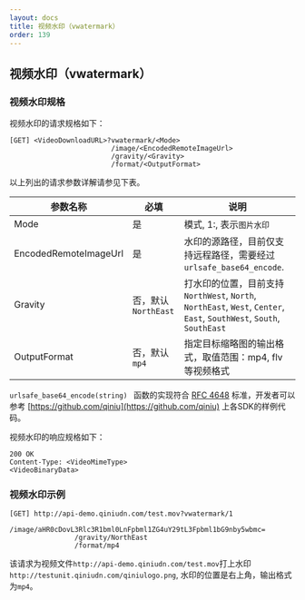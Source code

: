 ```yaml
---
layout: docs
title: 视频水印（vwatermark）
order: 139
---
```

<a name="vwatermark"></a>
## 视频水印（vwatermark）

<a name="vwatermark-spec"></a>
### 视频水印规格

视频水印的请求规格如下：

```
[GET] <VideoDownloadURL>?vwatermark/<Mode>  
                         /image/<EncodedRemoteImageUrl>  
                         /gravity/<Gravity>  
                         /format/<OutputFormat>  
```

以上列出的请求参数详解请参见下表。

参数名称    | 必填| 说明
------------|-------|------------------------------------------------------------
Mode| 是|模式, 1:, 表示`图片水印`  
EncodedRemoteImageUrl   |是| 水印的源路径，目前仅支持远程路径，需要经过 `urlsafe_base64_encode`.  
Gravity |否，默认`NorthEast`| 打水印的位置，目前支持 `NorthWest`, `North`, `NorthEast`, `West`, `Center`, `East`, `SouthWest`,   `South`, `SouthEast`
OutputFormat  | 否，默认`mp4`|指定目标缩略图的输出格式，取值范围：mp4, flv 等视频格式

`urlsafe_base64_encode(string) ` 函数的实现符合 [RFC 4648](http://www.ietf.org/rfc/rfc4648.txt) 标准，开发者可以参考 [https://github.com/qiniu](https://github.com/qiniu) 上各SDK的样例代码。

视频水印的响应规格如下：

```
200 OK  
Content-Type: <VideoMimeType>
<VideoBinaryData>
```

<a name="vwatermark-examples"></a>
### 视频水印示例

```
[GET] http://api-demo.qiniudn.com/test.mov?vwatermark/1
				/image/aHR0cDovL3Rlc3R1bml0LnFpbml1ZG4uY29tL3Fpbml1bG9nby5wbmc=
				/gravity/NorthEast
				/format/mp4
```

该请求为视频文件`http://api-demo.qiniudn.com/test.mov`打上水印`http://testunit.qiniudn.com/qiniulogo.png`, 水印的位置是右上角，输出格式为`mp4`。
